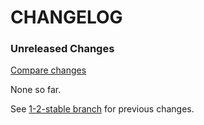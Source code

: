 # CHANGELOG

### Unreleased Changes

[Compare changes](https://github.com/codevise/pageflow-new-pages-box/compare/1-2-stable...master)

None so far.

See
[1-2-stable branch](https://github.com/codevise/pageflow-new-pages-box/blob/1-2-stable/CHANGELOG.md)
for previous changes.
